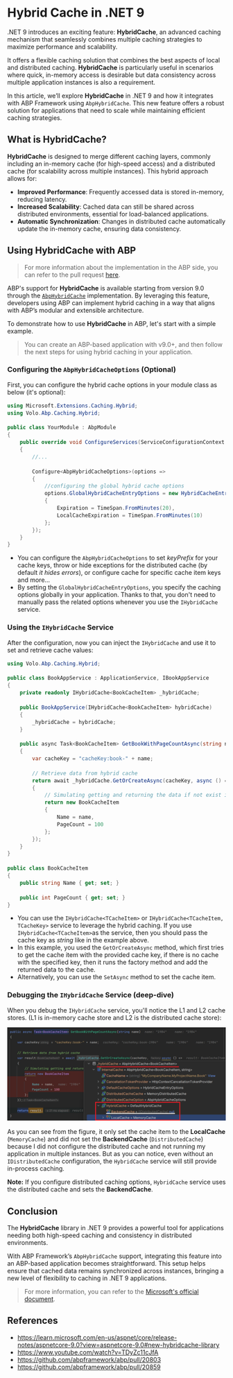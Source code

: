 # Hybrid Cache in .NET 9

.NET 9 introduces an exciting feature: **HybridCache**, an advanced caching mechanism that seamlessly combines multiple caching strategies to maximize performance and scalability. 

It offers a flexible caching solution that combines the best aspects of local and distributed caching. **HybridCache** is particularly useful in scenarios where quick, in-memory access is desirable but data consistency across multiple application instances is also a requirement.

In this article, we’ll explore **HybridCache** in .NET 9 and how it integrates with ABP Framework using `AbpHybridCache`. This new feature offers a robust solution for applications that need to scale while maintaining efficient caching strategies.

## What is HybridCache?

**HybridCache** is designed to merge different caching layers, commonly including an in-memory cache (for high-speed access) and a distributed cache (for scalability across multiple instances). This hybrid approach allows for:

* **Improved Performance**: Frequently accessed data is stored in-memory, reducing latency.
* **Increased Scalability**: Cached data can still be shared across distributed environments, essential for load-balanced applications.
* **Automatic Synchronization**: Changes in distributed cache automatically update the in-memory cache, ensuring data consistency.

## Using HybridCache with ABP

> For more information about the implementation in the ABP side, you can refer to the pull request [here](https://github.com/abpframework/abp/pull/20859).

ABP's support for **HybridCache** is available starting from version 9.0 through the [`AbpHybridCache`](https://github.com/abpframework/abp/blob/dev/framework/src/Volo.Abp.Caching/Volo/Abp/Caching/Hybrid/AbpHybridCache.cs) implementation. By leveraging this feature, developers using ABP can implement hybrid caching in a way that aligns with ABP’s modular and extensible architecture.

To demonstrate how to use **HybridCache** in ABP, let's start with a simple example.

> You can create an ABP-based application with v9.0+, and then follow the next steps for using hybrid caching in your application.

### Configuring the `AbpHybridCacheOptions` (Optional)

First, you can configure the hybrid cache options in your module class as below (it's optional):

```csharp
using Microsoft.Extensions.Caching.Hybrid;
using Volo.Abp.Caching.Hybrid;

public class YourModule : AbpModule
{
    public override void ConfigureServices(ServiceConfigurationContext context)
    {
        //...

        Configure<AbpHybridCacheOptions>(options =>
        {
            //configuring the global hybrid cache options
            options.GlobalHybridCacheEntryOptions = new HybridCacheEntryOptions()
            {
                Expiration = TimeSpan.FromMinutes(20),
                LocalCacheExpiration = TimeSpan.FromMinutes(10)
            };
        });
    }
}
```

* You can configure the `AbpHybridCacheOptions` to set *keyPrefix* for your cache keys, throw or hide exceptions for the distributed cache (by default *it hides errors*), or configure cache for specific cache item keys and more...
* By setting the `GlobalHybridCacheEntryOptions`, you specify the caching options globally in your application. Thanks to that, you don't need to manually pass the related options whenever you use the `IHybridCache` service.

### Using the `IHybridCache` Service

After the configuration, now you can inject the `IHybridCache` and use it to set and retrieve cache values:

```csharp
using Volo.Abp.Caching.Hybrid;

public class BookAppService : ApplicationService, IBookAppService
{
    private readonly IHybridCache<BookCacheItem> _hybridCache;

    public BookAppService(IHybridCache<BookCacheItem> hybridCache)
    {
        _hybridCache = hybridCache;
    }

    public async Task<BookCacheItem> GetBookWithPageCountAsync(string name)
    {
        var cacheKey = "cacheKey:book-" + name;

        // Retrieve data from hybrid cache
        return await _hybridCache.GetOrCreateAsync(cacheKey, async () =>
        {
            // Simulating getting and returning the data if not exist in the cache
            return new BookCacheItem
            {
                Name = name,
                PageCount = 100
            };
        });
    }
}

public class BookCacheItem
{
    public string Name { get; set; }

    public int PageCount { get; set; }
}
```

* You can use the `IHybridCache<TCacheItem>` or `IHybridCache<TCacheItem, TCacheKey>` service to leverage the hybrid caching. If you use `IHybridCache<TCacheItem>`as the service, then you should pass the cache key as *string* like in the example above.
* In this example, you used the `GetOrCreateAsync` method, which first tries to get the cache item with the provided cache key, if there is no cache with the specified key, then it runs the factory method and add the returned data to the cache.
* Alternatively, you can use the `SetAsync` method to set the cache item.

### Debugging the `IHybridCache` Service (deep-dive)

When you debug the `IHybridCache` service, you'll notice the L1 and L2 cache stores. (L1 is in-memory cache store and L2 is the distributed cache store):

![](debug-hybrid-cache.png)

As you can see from the figure, it only set the cache item to the **LocalCache** (`MemoryCache`) and did not set the **BackendCache** (`DistributedCache`) because I did not configure the distributed cache and not running my application in multiple instances. But as you can notice, even without an `IDistributedCache` configuration, the `HybridCache` service will still provide in-process caching.

**Note:** If you configure distributed caching options, `HybridCache` service uses the distributed cache and sets the **BackendCache**.

## Conclusion

The **HybridCache** library in .NET 9 provides a powerful tool for applications needing both high-speed caching and consistency in distributed environments. 

With ABP Framework’s `AbpHybridCache` support, integrating this feature into an ABP-based application becomes straightforward. This setup helps ensure that cached data remains synchronized across instances, bringing a new level of flexibility to caching in .NET 9 applications.

> For more information, you can refer to the [Microsoft's official document](https://learn.microsoft.com/en-us/aspnet/core/release-notes/aspnetcore-9.0?view=aspnetcore-9.0#new-hybridcache-library).

## References

- https://learn.microsoft.com/en-us/aspnet/core/release-notes/aspnetcore-9.0?view=aspnetcore-9.0#new-hybridcache-library
- https://www.youtube.com/watch?v=TDyZc11cJfA
- https://github.com/abpframework/abp/pull/20803
- https://github.com/abpframework/abp/pull/20859
